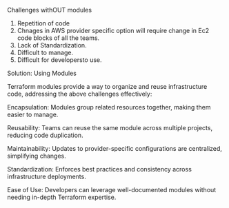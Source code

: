 Challenges withOUT modules

1. Repetition of code
2. Chnages in AWS provider specific option will require change in Ec2 code blocks of all the teams.
3. Lack of Standardization.
4. Difficult to manage.
5. Difficult for developersto use. 


Solution: Using Modules

Terraform modules provide a way to organize and reuse infrastructure code, addressing the above challenges effectively:

Encapsulation: Modules group related resources together, making them easier to manage.

Reusability: Teams can reuse the same module across multiple projects, reducing code duplication.

Maintainability: Updates to provider-specific configurations are centralized, simplifying changes.

Standardization: Enforces best practices and consistency across infrastructure deployments.

Ease of Use: Developers can leverage well-documented modules without needing in-depth Terraform expertise.



